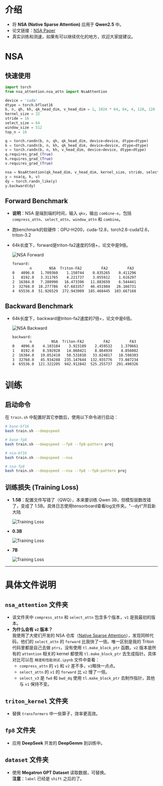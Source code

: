 # 介绍

- 将 **NSA (Native Sparse Attention)** 应用于 **Qwen2.5** 中。
- 论文链接：[NSA Paper](https://arxiv.org/pdf/2502.11089)
- 真实训练和测速，如果有可以继续优化的地方，欢迎大家提建议。

# NSA

## 快速使用

```python
import torch
from nsa_attention.nsa_attn import NsaAttention

device = 'cuda'
dtype = torch.bfloat16
b, n, qh, kh, qk_head_dim, v_head_dim = 1, 1024 * 64, 64, 4, 128, 128
kernel_size = 32
stride = 16
select_size = 64
window_size = 512
top_n = 16

q = torch.randn(b, n, qh, qk_head_dim, device=device, dtype=dtype)
k = torch.randn(b, n, kh, qk_head_dim, device=device, dtype=dtype)
v = torch.randn(b, n, kh, v_head_dim, device=device, dtype=dtype)
q.requires_grad_(True)
k.requires_grad_(True)
v.requires_grad_(True)

nsa = NsaAttention(qk_head_dim, v_head_dim, kernel_size, stride, select_size, top_n, window_size).to(device).to(dtype)
y = nsa(q, k, v)
dy = torch.randn_like(y)
y.backward(dy)
  ```

## Forward Benchmark

- **说明**：NSA 是端到端的时间，输入 `qkv`，输出 `combine-o`，包括 `compress_attn`、`select_attn`、`window_attn` 和 `combine`。
- 跑benchmark的软硬件：GPU-H200，cuda-12.8，torch2.6-cuda12.6，triton-3.2
- 64k长度下，forward是triton-fa2速度的5倍+，论文中是9倍。
  
  ![NSA Forward](./log/imgs/nsa_fwd.png)
  ```bash
  forward:
          n        NSA  Triton-FA2         FA2         FA3
  0   4096.0   1.709360    1.150744    0.835265    0.411296
  1   8192.0   3.311765    4.221737    3.055912    1.616297
  2  16384.0   7.280990   16.473396   11.883659    6.544441
  3  32768.0  18.277786   67.683357   46.451984   26.166731
  4  65536.0  51.926529  272.943909  185.468445  103.667168
  ```

## Backward Benchmark
- 64k长度下，backward是triton-fa2速度的7倍+，论文中是6倍。

  ![NSA Backward](./log/imgs/nsa_bwd.png)
  ```bash
  backward:
          n         NSA  Triton-FA2         FA2         FA3
  0   4096.0    4.103184    3.923189    2.459532    1.370661
  1   8192.0    8.592928   14.868421    8.864939    4.856082
  2  16384.0   19.052410   58.531010   33.624817   18.598303
  3  32768.0   45.934288  235.147644  132.935776   73.087234
  4  65536.0  121.322205  942.912842  525.255737  291.490326
  ```

# 训练

## 启动命令

在 `train.sh` 中配置好其它参数后，使用以下命令进行启动：

```bash
# base-bf16
bash train.sh --deepspeed

# base-fp8
bash train.sh --deepspeed --fp8 --fp8-pattern proj

# nsa-bf16
bash train.sh --deepspeed --nsa

# nsa-fp8
bash train.sh --deepspeed --nsa --fp8 --fp8-pattern proj
```

## 训练损失 (Training Loss)

- **1.5B**：配置文件写错了（QWQ），本来要训练 Qwen 3B，但模型层数改错了，变成了 1.5B。具体日志使用tensorboard查看log文件夹。"--dyt"开启新大陆
  
  ![Training Loss](./log/imgs/loss-1.5B.png)

- **0.3B**
  
  ![Training Loss](./log/imgs/loss-0.3B.png)

- **7B**
  
  ![Training Loss](./log/imgs/loss-7B.png)

---

# 具体文件说明

## `nsa_attention` 文件夹

- 该文件夹中 `compress_attn` 和 `select_attn` 包含多个版本，`v1` 是我最初的版本。
- **为什么会有 `v2` 版本？**  
  我使用了大佬们开发的 NSA 仓库（[Native Sparse Attention](https://github.com/fla-org/native-sparse-attention)），发现同样代码，他们的 `select_attn` 的 `forward` 比我快了一倍。唯一区别是我的 Triton 代码里都是自己去做 `ptrs`，没有使用 `tl.make_block_ptr` 函数。`v2` 版本是所有的 `attention` 相关的 kernel 都使用 `tl.make_block_ptr` 去生成指针。具体对比可以在 `精度和性能测试.ipynb` 文件中查看：
  - `compress_attn` 的 `v1` 和 `v2` 差不多，`v1`略快一点点。
  - `select_attn` 的 `v1` 的 `forward` 比 `v2` 慢了一倍。
  - `select_v3` 是 `fwd` 和 `bwd_dq` 使用 `tl.make_block_ptr` 去制作指针，其他与 `v1` 保持不变。

## `triton_kernel` 文件夹

- 替换 `transformers` 中一些算子，效率更高效。

## `fp8` 文件夹

- 应用 **DeepSeek** 开发的 **DeepGemm** 到训练中。

## `dataset` 文件夹

- 使用 **Megatron GPT Dataset** 读取数据，可替换。  
  **注意**：`label` 已经是 `shift` 之后的了。

